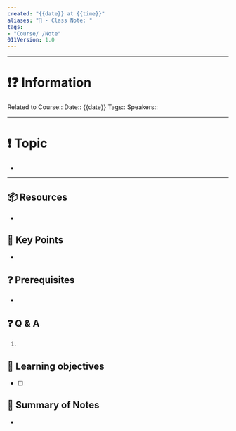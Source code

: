 ```yaml
---
created: "{{date}} at {{time}}"
aliases: "📜 - Class Note: "
tags: 
- "Course/ /Note"
011Version: 1.0
---
```

---
# ❗❓ Information
Related to Course:: 
Date:: {{date}}
Tags:: 
Speakers:: 

---
# ❗ Topic
- 
 ---
## 📦 Resources
- 
## 🔑 Key Points
- 
## ❓ Prerequisites
- 
## ❓ Q & A
1. 
## 🎯 Learning objectives
- [ ] 
## 📃 Summary of Notes
- 